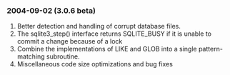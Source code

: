 ### 2004\-09\-02 (3\.0\.6 beta)

1. Better detection and handling of corrupt database files.
2. The sqlite3\_step() interface returns SQLITE\_BUSY if it is unable
 to commit a change because of a lock
3. Combine the implementations of LIKE and GLOB into a single
 pattern\-matching subroutine.
4. Miscellaneous code size optimizations and bug fixes



